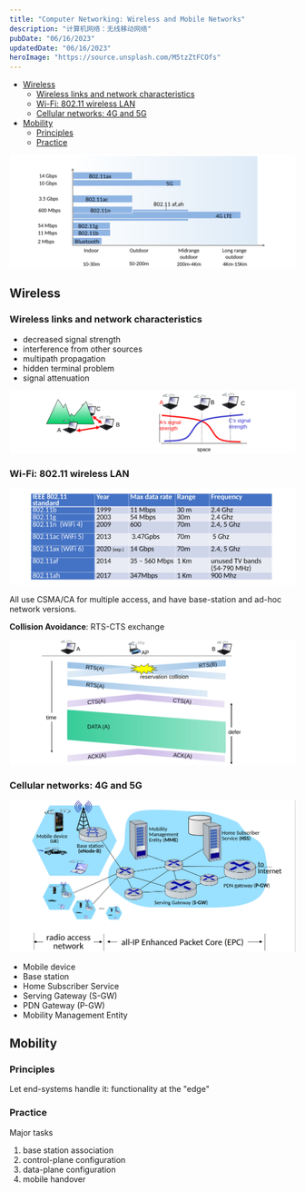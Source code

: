 ```yaml
---
title: "Computer Networking: Wireless and Mobile Networks"
description: "计算机网络：无线移动网络"
pubDate: "06/16/2023"
updatedDate: "06/16/2023"
heroImage: "https://source.unsplash.com/M5tzZtFCOfs"
---
```


<!--toc:start-->

- [Wireless](#wireless)
  - [Wireless links and network characteristics](#wireless-links-and-network-characteristics)
  - [Wi-Fi: 802.11 wireless LAN](#wi-fi-80211-wireless-lan)
  - [Cellular networks: 4G and 5G](#cellular-networks-4g-and-5g)
- [Mobility](#mobility)
  - [Principles](#principles)
  - [Practice](#practice)
  <!--toc:end-->

![](../../../assets/computer_networking/characteristics_wireless.png)

## Wireless

### Wireless links and network characteristics

- decreased signal strength
- interference from other sources
- multipath propagation
- hidden terminal problem
- signal attenuation

![](../../../assets/computer_networking/hidden_terminal_signal_attenuation.png)

### Wi-Fi: 802.11 wireless LAN

![](../../../assets/computer_networking/wifi.png)

All use CSMA/CA for multiple access, and have base-station and ad-hoc network versions.

**Collision Avoidance**: RTS-CTS exchange

![](../../../assets/computer_networking/collision_avoidance.png)

### Cellular networks: 4G and 5G

![](../../../assets/computer_networking/cellular.png)

- Mobile device
- Base station
- Home Subscriber Service
- Serving Gateway (S-GW)
- PDN Gateway (P-GW)
- Mobility Management Entity

## Mobility

### Principles

Let end-systems handle it: functionality at the "edge"

### Practice

Major tasks

1. base station association
2. control-plane configuration
3. data-plane configuration
4. mobile handover
